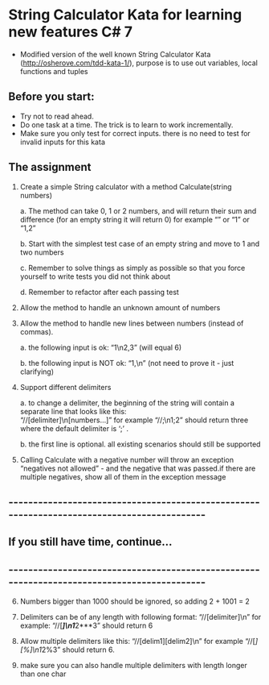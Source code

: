 
# String Calculator Kata for learning new features C# 7
* Modified version of the well known String Calculator Kata (http://osherove.com/tdd-kata-1/), 
   purpose is to use out variables, local functions and tuples 

## Before you start:
* Try not to read ahead.
* Do one task at a time. The trick is to learn to work incrementally.
* Make sure you only test for correct inputs. there is no need to test for invalid inputs for this kata 

## The assignment

1. Create a simple String calculator with a method Calculate(string numbers)
 
   a. The method can take 0, 1 or 2 numbers, and will return their sum and difference 
       (for an empty string it will return 0) for example “” or “1” or “1,2”    
   
   b. Start with the simplest test case of an empty string and move to 1 and two numbers    
   
   c. Remember to solve things as simply as possible so that you force yourself to write tests you did not think about    
   
   d. Remember to refactor after each passing test
 
2. Allow the method to handle an unknown amount of numbers
 
3. Allow the method to handle new lines between numbers (instead of commas).
    
    a. the following input is ok:  “1\n2,3”  (will equal 6)
    
    b. the following input is NOT ok:  “1,\n” (not need to prove it - just clarifying)
 
4. Support different delimiters
    
    a. to change a delimiter, the beginning of the string will contain a separate line that looks like this:   
        “//[delimiter]\n[numbers…]” for example “//;\n1;2” should return three where the default delimiter is ‘;’ .
        
    b. the first line is optional. all existing scenarios should still be supported
 
5. Calling Calculate with a negative number will throw an exception “negatives not allowed” - 
     and the negative that was passed.if there are multiple negatives, show all of them in the exception message
 
  
 ## -------------------------------------------------------------------------------------------
 ## If you still have time, continue...
 ## -------------------------------------------------------------------------------------------
 
 6.  Numbers bigger than 1000 should be ignored, so adding 2 + 1001  = 2
 
 7.  Delimiters can be of any length with following format: “//[delimiter]\n” for example: “//[***]\n1***2***3” should return 6
 
 8.  Allow multiple delimiters like this:  “//[delim1][delim2]\n” for example “//[*][%]\n1*2%3” should return 6.
 
 9.  make sure you can also handle multiple delimiters with length longer than one char
 

